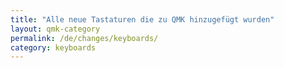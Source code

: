 ```yaml
---
title: "Alle neue Tastaturen die zu QMK hinzugefügt wurden"
layout: qmk-category
permalink: /de/changes/keyboards/
category: keyboards
---
```


